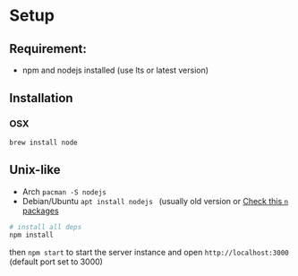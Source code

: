 # Setup
## Requirement:
- npm and nodejs installed (use lts or latest version)

## Installation

### OSX
`brew install node`

## Unix-like
- Arch
`pacman -S nodejs`
- Debian/Ubuntu
`apt install nodejs ` (usually old version or [Check this `n` packages](https://github.com/tj/n)

```bash
# install all deps
npm install
```

then `npm start` to start the server instance and open `http://localhost:3000` (default port set to 3000)


